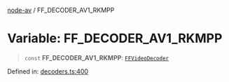 [node-av](../globals.md) / FF\_DECODER\_AV1\_RKMPP

# Variable: FF\_DECODER\_AV1\_RKMPP

> `const` **FF\_DECODER\_AV1\_RKMPP**: [`FFVideoDecoder`](../type-aliases/FFVideoDecoder.md)

Defined in: [decoders.ts:400](https://github.com/seydx/av/blob/f8631fc881b394300b1479f511d55cf1c370a87f/src/constants/decoders.ts#L400)
